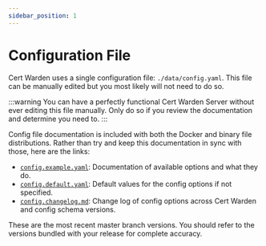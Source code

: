 ```yaml
---
sidebar_position: 1
---
```


# Configuration File

Cert Warden uses a single configuration file: `./data/config.yaml`. This file 
can be manually edited but you most likely will not need to do so.

:::warning
You can have a perfectly functional Cert Warden Server without ever editing this 
file manually. Only do so if you review the documentation and determine 
you need to.
:::

Config file documentation is included with both the Docker and binary 
file distributions. Rather than try and keep this documentation in sync 
with those, here are the links:

- [`config.example.yaml`](https://github.com/gregtwallace/certwarden-backend/blob/master/config.example.yaml): 
  Documentation of available options and what they do.
- [`config.default.yaml`](https://github.com/gregtwallace/certwarden-backend/blob/master/config.default.yaml):
  Default values for the config options if not specified.
- [`config.changelog.md`](https://github.com/gregtwallace/certwarden-backend/blob/master/config.changelog.md):
  Change log of config options across Cert Warden and config schema versions.

These are the most recent master branch versions. You should refer to 
the versions bundled with your release for complete accuracy.
